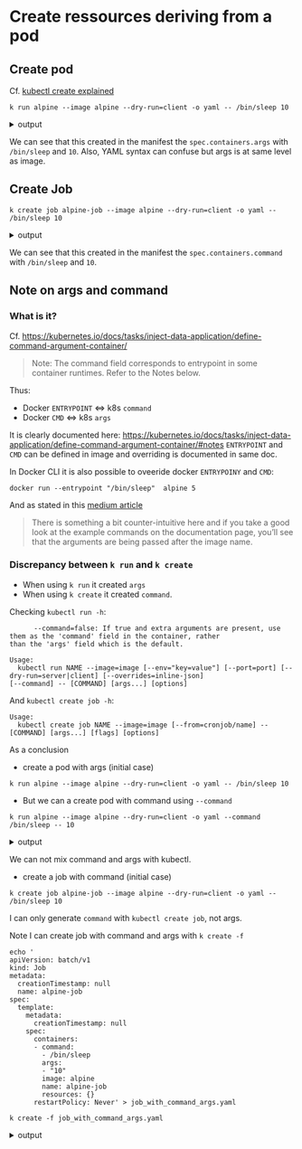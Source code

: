# Create ressources deriving from a pod 

## Create pod 

Cf. [kubectl create explained](./0-kubectl-run-explained.md)

````commandline
k run alpine --image alpine --dry-run=client -o yaml -- /bin/sleep 10
````

<details><summary>output</summary>
<p>

````commandline
➤ k run alpine --image alpine --dry-run=client -o yaml -- /bin/sleep 10                                                                                                       vagrant@archlinux
apiVersion: v1
kind: Pod
metadata:
  creationTimestamp: null
  labels:
    run: alpine
  name: alpine
spec:
  containers:
  - args:
    - /bin/sleep
    - "10"
    image: alpine
    name: alpine
    resources: {}
  dnsPolicy: ClusterFirst
  restartPolicy: Always
status: {}
````

</p>
</details>

We can see that this created in the manifest the `spec.containers.args` with `/bin/sleep` and `10`.
Also, YAML syntax can confuse but args is at same level as image.

## Create Job

````commandline
k create job alpine-job --image alpine --dry-run=client -o yaml -- /bin/sleep 10
````

<details><summary>output</summary>
<p>

Tips: when copy/pasting ressource select area
````commandline
k create job alpine-job --image alpine --dry-run=client -o yaml -- /bin/sleep 10                                                                                            vagrant@archlinux
apiVersion: batch/v1
kind: Job
metadata:
  creationTimestamp: null
  name: alpine-job
spec:
  template:
    metadata:
      creationTimestamp: null
    spec:
      containers:
      - command:
        - /bin/sleep
        - "10"
        image: alpine
        name: alpine-job
        resources: {}
      restartPolicy: Never
status: {}
````

</p>
</details>

We can see that this created in the manifest the `spec.containers.command` with `/bin/sleep` and `10`.


## Note on args and command

### What is it?

Cf. https://kubernetes.io/docs/tasks/inject-data-application/define-command-argument-container/
> Note: The command field corresponds to entrypoint in some container runtimes. Refer to the Notes below.

Thus:
- Docker `ENTRYPOINT` <=>  k8s `command` 
- Docker `CMD` <=> k8s `args`

It is clearly documented here: https://kubernetes.io/docs/tasks/inject-data-application/define-command-argument-container/#notes
`ENTRYPOINT` and `CMD` can be defined in image and overriding is documented in same doc.

In Docker CLI it is also possible to oveeride docker `ENTRYPOINY` and `CMD`:

````commandline
docker run --entrypoint "/bin/sleep"  alpine 5
````
And as stated in this [medium article](https://medium.com/@oprearocks/how-to-properly-override-the-entrypoint-using-docker-run-2e081e5feb9d)
> There is something a bit counter-intuitive here and if you take a good look at the example commands on the documentation page, you’ll see that the arguments are being passed after the image name.

### Discrepancy between `k run` and `k create`

- When using `k run` it created `args`
- When using `k create` it created `command`.

Checking `kubectl run -h`:

````commandline
      --command=false: If true and extra arguments are present, use them as the 'command' field in the container, rather
than the 'args' field which is the default.

Usage:
  kubectl run NAME --image=image [--env="key=value"] [--port=port] [--dry-run=server|client] [--overrides=inline-json]
[--command] -- [COMMAND] [args...] [options]
````

And `kubectl create job -h`:
````commandline
Usage:
  kubectl create job NAME --image=image [--from=cronjob/name] -- [COMMAND] [args...] [flags] [options]
````

As a conclusion 

- create a pod with args (initial case)
````commandline
k run alpine --image alpine --dry-run=client -o yaml -- /bin/sleep 10
````

- But we can a create pod with command using `--command`

````commandlin
k run alpine --image alpine --dry-run=client -o yaml --command /bin/sleep -- 10
````

<details><summary>output</summary>
<p>

````commandline
➤ k run alpine --image alpine --dry-run=client -o yaml --command /bin/sleep -- 10                                                                                             vagrant@archlinux
apiVersion: v1
kind: Pod
metadata:
  creationTimestamp: null
  labels:
    run: alpine
  name: alpine
spec:
  containers:
  - command:
    - /bin/sleep
    - "10"
    image: alpine
    name: alpine
    resources: {}
  dnsPolicy: ClusterFirst
  restartPolicy: Always
status: {}
````

What is after `--` become also command and not args. If doing `--args` it will not create args!

</p>
</details>

We can not mix command and args with kubectl.


- create a job with command (initial case)
````commandline
k create job alpine-job --image alpine --dry-run=client -o yaml -- /bin/sleep 10 
````

I can only generate `command` with `kubectl create job`, not args.

Note I can  create job with command and args with `k create -f`

````commandline
echo '
apiVersion: batch/v1
kind: Job
metadata:
  creationTimestamp: null
  name: alpine-job
spec:
  template:
    metadata:
      creationTimestamp: null
    spec:
      containers:
      - command:
        - /bin/sleep
        args:
        - "10"
        image: alpine
        name: alpine-job
        resources: {}
      restartPolicy: Never' > job_with_command_args.yaml

k create -f job_with_command_args.yaml
````

<details><summary>output</summary>
<p>

````commandline
➤ k create -f job_with_command_args.yaml
job.batch/alpine-job created
[21:19] ~
➤ k get jobs                        vagrant@archlinuxNAME         COMPLETIONS   DURATION   AGE
alpine-job   0/1           4s         4s
[21:19] ~
➤ k get pods                        vagrant@archlinuxNAME               READY   STATUS    RESTARTS   AGE
alpine-job-9gd5m   1/1     Running   0          10s
[21:19] ~
➤ k get pods                        vagrant@archlinuxNAME               READY   STATUS      RESTARTS   AGEalpine-job-9gd5m   0/1     Completed   0          28s[21:19] ~
➤ k get jobs                        vagrant@archlinuxNAME         COMPLETIONS   DURATION   AGE
alpine-job   1/1           14s        46s
[21:19] ~
````

<details><summary>output</summary>
<p>

I found  `[COMMAND] [args...]` in doc confusing because I would expect:
- `[COMMAND]` to match k8s manifest `spec.containers.command`,
- `[args]` to match k8s manifest `spec.containers.args`
And it is actually
- `[COMMAND]` seems to match k8s manifest `spec.containers.command[0]`
- `[args]` seems to match k8s manifest `spec.containers.command[1..N]`

For pod several interpretations are possible.


## Create a CronJob

Cron synthax; http://www.nncron.ru/help/EN/working/cron-format.htm

````commandline
k create cronjob alpine-cronjob --image alpine  --schedule="* * * * *" --dry-run=client -o yaml -- /bin/sleep 30 
````

<details><summary>output</summary>
<p>

````commandline
➤ k create cronjob alpine-cronjob --image alpine  --schedule="* * * * *" --dry-run=client -o yaml -- /bin/sleep 30                               
                                                                                                                                                 
apiVersion: batch/v1beta1                                                                                                                        
kind: CronJob                                                                                                                                    
metadata:                                                                                                                                        
  creationTimestamp: null                                                                                                                        
  name: alpine-cronjob                                                                                                                           
spec:                                                                                                                                            
  jobTemplate:                                                                                                                                   
    metadata:                                                                                                                                    
      creationTimestamp: null                                                                                                                    
      name: alpine-cronjob                                                                                                                       
    spec:                                                                                                                                        
      template:                                                                                                                                  
        metadata:                                                                                                                                
          creationTimestamp: null                                                                                                                
        spec:                                                                                                                                    
          containers:                                                                                                                            
          - command:                                                                                                                             
            - /bin/sleep                                                                                                                         
            - "30"                                                                                                                               
            image: alpine                                                                                                                        
            name: alpine-cronjob                                                                                                                 
            resources: {}                                                                                                                        
          restartPolicy: OnFailure                                                                                                               
  schedule: '* * * * *'                                                                                                                          
status: {}                                                                                                                                       
````

If creating it:

````commandline
[18:19] ~                                                                                                                          
➤ k create cronjob alpine-cronjob --image alpine  --schedule="* * * * *" -- /bin/sleep 30                                          
cronjob.batch/alpine-cronjob created                                                                                               
[18:20] ~                                                                                                                          
➤ k get cronjob                                                                                                                    
NAME             SCHEDULE    SUSPEND   ACTIVE   LAST SCHEDULE   AGE                                                                
alpine-cronjob   * * * * *   False     0        <none>          9s                                                                 
[18:20] ~                                                                                                                          
➤ k get jobs                                                                                                                       
No resources found in default namespace.                                                                                           
[18:20] ~                                                                                                                                                                                                                                                                                                                                    
➤ k get cronjob                                                                                                                    
NAME             SCHEDULE    SUSPEND   ACTIVE   LAST SCHEDULE   AGE                                                                
alpine-cronjob   * * * * *   False     1        11s             66s                                                                
[18:21] ~                                                                                                                          
➤ k get jobs                                                                                                                       
NAME                        COMPLETIONS   DURATION   AGE                                                                           
alpine-cronjob-1588443660   0/1           12s        12s                                                                           
[18:21] ~                                                                                                                            
➤ k get pods                                                                                                                                                                  vagrant@archlinux
NAME                                 READY   STATUS    RESTARTS   AGE
alpine-cronjob-1588443660-l55x6      1/1     Running   0          21s     
➤ k get cronjob                                                                                                                                                               vagrant@archlinux
NAME             SCHEDULE    SUSPEND   ACTIVE   LAST SCHEDULE   AGE
alpine-cronjob   * * * * *   False     0        45s             4m40s
[18:24] ~
➤ k get jobs                                                                                                                                                                  vagrant@archlinux
NAME                        COMPLETIONS   DURATION   AGE
alpine-cronjob-1588443720   1/1           37s        2m43s
alpine-cronjob-1588443780   1/1           35s        112s
alpine-cronjob-1588443840   1/1           34s        52s
[18:24] ~
[18:24] ~
➤ k get pods                                                                                                                                                                  vagrant@archlinux
NAME                                 READY   STATUS              RESTARTS   AGE
alpine-cronjob-1588443720-rqcl5      0/1     Completed           0          2m55s
alpine-cronjob-1588443780-jngfn      0/1     Completed           0          2m4s
alpine-cronjob-1588443840-fzppm      0/1     Completed           0          64s
alpine-cronjob-1588443900-xjmk5      0/1     ContainerCreating   0          4s                                                       
````

</p>
</details>

## Create a replica set

It is not possible to create a `replicaset` through `kubectl create`.
So have to use `kubectl create -f`, where a file provided as any manifest.

From this [doc](https://kubernetes.io/docs/concepts/workloads/controllers/replicaset/) I will create a `rs` manifest.

````commandline
echo '
apiVersion: apps/v1
kind: ReplicaSet
metadata:
  name: alpine-rs
  labels:
    # Not used in pod matching, this is for the rs
    applabel: alpine-rs
spec:
  # modify replicas according to your case
  replicas: 3
  selector:
    # https://kubernetes.io/docs/concepts/workloads/controllers/replicaset/#pod-template
    matchLabels:
      app: rssample
  template:
    metadata:
      labels:
        app: rssample
    spec:
      containers:
      - name: alpine
        command:
        - /bin/sleep
        - "3600"
        image: alpine' > alpine-rs.yaml
k create -f alpine-rs.yaml # --dry-run=client
````

<details><summary>output</summary>
<p>

````commandline
➤ k create -f alpine-rs.yaml # --dry-run=client                                                                                                                               vagrant@archlinux
replicaset.apps/alpine-rs created
[16:52] ~
➤ k get rs                                                                                                                                                                    vagrant@archlinux
NAME        DESIRED   CURRENT   READY   AGE
alpine-rs   3         3         0       5s
[16:52] ~
➤ k get pods                                                                                                                                                                  vagrant@archlinux
NAME              READY   STATUS    RESTARTS   AGE
alpine-rs-47s7l   1/1     Running   0          12s
alpine-rs-cgbpd   1/1     Running   0          12s
alpine-rs-rxmmq   1/1     Running   0          12s
````

</p>
</details>details>

If I create manually a pod with label: `app: rssample`

````commandline
k run alpine-manual --image alpine  --labels="app=rssample" -- /bin/sleep 60
````

it is terminated

````commandline
➤ k run alpine-manual --image alpine  --labels="app=rssample" -- /bin/sleep 60                                                                                                vagrant@archlinux
pod/alpine-manual created
[16:59] ~
➤ k get pods                                                                                                                                                                  vagrant@archlinux
NAME              READY   STATUS        RESTARTS   AGE
alpine-manual     0/1     Terminating   0          3s
alpine-rs-47s7l   1/1     Running       0          6m42s
alpine-rs-cgbpd   1/1     Running       0          6m42s
alpine-rs-rxmmq   1/1     Running       0          6m42s

➤ k delete rs alpine-rs                                                                                                                                                       vagrant@archlinux
replicaset.apps "alpine-rs" deleted
````

Replicaset replaces ReplicationController.

From: https://kubernetes.io/docs/concepts/workloads/controllers/replicationcontroller/
> Note: A Deployment that configures a ReplicaSet is now the recommended way to set up replication.

Note OpenShift `dc` creates a `rc`.

## Create deployment 

````commandline
k create deployment alpine-deployment --image=alpine --dry-run=client -o yaml 
````

We can not give a command directly and `-- /bin/sleep 3600`, is ignored.
When looking at `k create deployment -h` and `k create job -h`, we see it is expected. Deployment does not take a `command` or `args` directly (it can take template).

<details><summary>output</summary>
<p>

````commandline
➤ k create deployment alpine-deployment --image=alpine --dry-run=client -o yaml                                                                                               vagrant@archlinux
apiVersion: apps/v1
kind: Deployment
metadata:
  creationTimestamp: null
  labels:
    app: alpine-deployment
  name: alpine-deployment
spec:
  replicas: 1
  selector:
    matchLabels:
      app: alpine-deployment
  strategy: {}
  template:
    metadata:
      creationTimestamp: null
      labels:
        app: alpine-deployment
    spec:
      containers:
      - image: alpine
        name: alpine
        resources: {}
status: {}
````

</p>
</details>

Note `--replicas` does not exist. We can use `k scale`.

Using it 

````commandline
➤ k create deployment alpine-deployment --image=alpine                                                                                                                        vagrant@archlinux
deployment.apps/alpine-deployment created
[17:33] ~
➤ k get deployment                                                                                                                                                            vagrant@archlinux
NAME                READY   UP-TO-DATE   AVAILABLE   AGE
alpine-deployment   0/1     1            0           8s
[17:33] ~
➤ k get rs                                                                                                                                                                    vagrant@archlinux
NAME                           DESIRED   CURRENT   READY   AGE
alpine-deployment-585dcccf5b   1         1         0       17s
[17:33] ~
➤ k get pods                                                                                                                                                                  vagrant@archlinux
NAME                                 READY   STATUS             RESTARTS   AGE
alpine-deployment-585dcccf5b-f9h4z   0/1     CrashLoopBackOff   1          22s
````

It is in `CrashLoopBackOff` because alpine has probably define a short command.
Thus is not "Always" running. 
We will study this in [next section](1-kubectl-create-explained-ressource-derived-from-pod-appendices.md#Explanation-why-we-have-CrashLoppBackOff)

Adding a sleep will avoid the `CrashLoopBackOff` until it ends !

<details><summary>output</summary>
<p>

````commandline
k delete deployment alpine-deployment 
k create deployment alpine-deployment --image=alpine --dry-run=client -o yaml > out.txt
# Changing replicas and command 
echo ' 
apiVersion: apps/v1
kind: Deployment
metadata:
  creationTimestamp: null
  labels:
    app: alpine-deployment
  name: alpine-deployment
spec:
  replicas: 3
  selector:
    matchLabels:
      app: alpine-deployment
  strategy: {}
  template:
    metadata:
      creationTimestamp: null
      labels:
        app: alpine-deployment
    spec:
      containers:
      - image: alpine
        name: alpine
        command:
        - /bin/sleep
        - "25"
        resources: {}
status: {}' > alpine-deployment.yaml
k create -f alpine-deployment.yaml
````

Output is

````commandline
[23:10] ~
➤ k get deployments                                                                                                                                                           vagrant@archlinuxNAME                READY   UP-TO-DATE   AVAILABLE   AGE
alpine-deployment   3/3     3            3           21s
[23:10] ~
➤ k get rs                                                                                                                                                                    vagrant@archlinuxNAME                           DESIRED   CURRENT   READY   AGE
alpine-deployment-7cfd9f6756   3         3         3       27s
[23:10] ~
➤ k get pods                                                                                                                                                                  vagrant@archlinuxNAME                                 READY   STATUS    RESTARTS   AGE
alpine-deployment-7cfd9f6756-8r64g   1/1     Running   0          31s
alpine-deployment-7cfd9f6756-hmb92   1/1     Running   0          31s
alpine-deployment-7cfd9f6756-xkxck   1/1     Running   0          31s
[23:10] ~
➤ k get pods                                                                                                                                                                  vagrant@archlinuxNAME                                 READY   STATUS    RESTARTS   AGE
alpine-deployment-7cfd9f6756-8r64g   1/1     Running   1          42s
alpine-deployment-7cfd9f6756-hmb92   1/1     Running   1          42s
alpine-deployment-7cfd9f6756-xkxck   1/1     Running   1          42s
[23:10] ~
➤                                                                                                                                                                             vagrant@archlinux[23:11] ~
➤ k get pods                                                                                                                                                                  vagrant@archlinuxNAME                                 READY   STATUS             RESTARTS   AGE
alpine-deployment-7cfd9f6756-8r64g   0/1     CrashLoopBackOff   1          73s
alpine-deployment-7cfd9f6756-hmb92   0/1     Completed          1          73s
alpine-deployment-7cfd9f6756-xkxck   0/1     Completed          1          73s
[23:11] ~
➤ k get pods                                                                                                                                                                  vagrant@archlinuxNAME                                 READY   STATUS    RESTARTS   AGE
alpine-deployment-7cfd9f6756-8r64g   1/1     Running   2          91s
alpine-deployment-7cfd9f6756-hmb92   1/1     Running   2          91s
alpine-deployment-7cfd9f6756-xkxck   1/1     Running   2          91s
[23:11] ~
````
Notice generated naming cascading.

</p>
</details>
